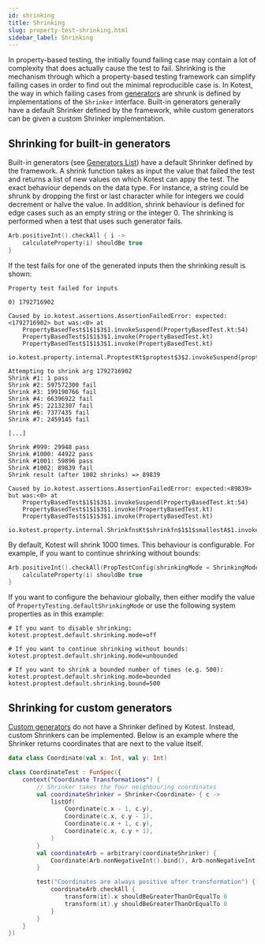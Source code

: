 ```yaml
---
id: shrinking
title: Shrinking
slug: property-test-shrinking.html
sidebar_label: Shrinking
---
```


In property-based testing, the initially found failing case may contain a lot of complexity that does actually cause the test to fail.
Shrinking is the mechanism through which a property-based testing framework can simplify failing cases in order to find out the minimal reproducible case is.
In Kotest, the way in which failing cases from [generators](gens.md) are shrunk is defined by implementations of the `Shrinker` interface.
Built-in generators generally have a default Shrinker defined by the framework, while custom generators can be given a custom Shrinker implementation.

## Shrinking for built-in generators
Built-in generators (see [Generators List](genslist.md)) have a default Shrinker defined by the framework.
A shrink function takes as input the value that failed the test and returns a list of new values on which Kotest can appy the test.
The exact behaviour depends on the data type.
For instance, a string could be shrunk by dropping the first or last character while for integers we could decrement or halve the value.
In addition, shrink behaviour is defined for edge cases such as an empty string or the integer 0.
The shrinking is performed when a test that uses such generator fails.

```kotlin
Arb.positiveInt().checkAll { i ->
    calculateProperty(i) shouldBe true
}
```

If the test fails for one of the generated inputs then the shrinking result is shown:

```
Property test failed for inputs

0) 1792716902

Caused by io.kotest.assertions.AssertionFailedError: expected:<1792716902> but was:<0> at
	PropertyBasedTest$1$1$3$1.invokeSuspend(PropertyBasedTest.kt:54)
	PropertyBasedTest$1$1$3$1.invoke(PropertyBasedTest.kt)
	PropertyBasedTest$1$1$3$1.invoke(PropertyBasedTest.kt)
	io.kotest.property.internal.ProptestKt$proptest$3$2.invokeSuspend(proptest.kt:45)

Attempting to shrink arg 1792716902
Shrink #1: 1 pass
Shrink #2: 597572300 fail
Shrink #3: 199190766 fail
Shrink #4: 66396922 fail
Shrink #5: 22132307 fail
Shrink #6: 7377435 fail
Shrink #7: 2459145 fail

[...]

Shrink #999: 29948 pass
Shrink #1000: 44922 pass
Shrink #1001: 59896 pass
Shrink #1002: 89839 fail
Shrink result (after 1002 shrinks) => 89839

Caused by io.kotest.assertions.AssertionFailedError: expected:<89839> but was:<0> at
	PropertyBasedTest$1$1$3$1.invokeSuspend(PropertyBasedTest.kt:54)
	PropertyBasedTest$1$1$3$1.invoke(PropertyBasedTest.kt)
	PropertyBasedTest$1$1$3$1.invoke(PropertyBasedTest.kt)
	io.kotest.property.internal.ShrinkfnsKt$shrinkfn$1$1$smallestA$1.invokeSuspend(shrinkfns.kt:19)
```

By default, Kotest will shrink 1000 times. This behaviour is configurable.
For example, if you want to continue shrinking without bounds:

```kotlin
Arb.positiveInt().checkAll(PropTestConfig(shrinkingMode = ShrinkingMode.Unbounded)) { i ->
    calculateProperty(i) shouldBe true
}
```

If you want to configure the behaviour globally, then either modify the value of `PropertyTesting.defaultShrinkingMode` or use the following system properties as in this example:

```
# If you want to disable shrinking:
kotest.proptest.default.shrinking.mode=off

# If you want to continue shrinking without bounds:
kotest.proptest.default.shrinking.mode=unbounded

# If you want to shrink a bounded number of times (e.g. 500):
kotest.proptest.default.shrinking.mode=bounded
kotest.proptest.default.shrinking.bound=500
```

## Shrinking for custom generators
[Custom generators](customgens.md) do not have a Shrinker defined by Kotest.
Instead, custom Shrinkers can be implemented.
Below is an example where the Shrinker returns coordinates that are next to the value itself.

```kotlin
data class Coordinate(val x: Int, val y: Int)

class CoordinateTest : FunSpec({
    context("Coordinate Transformations") {
        // Shrinker takes the four neighbouring coordinates
        val coordinateShrinker = Shrinker<Coordinate> { c ->
            listOf(
                Coordinate(c.x - 1, c.y),
                Coordinate(c.x, c.y - 1),
                Coordinate(c.x + 1, c.y),
                Coordinate(c.x, c.y + 1),
            )
        }
        val coordinateArb = arbitrary(coordinateShrinker) {
            Coordinate(Arb.nonNegativeInt().bind(), Arb.nonNegativeInt().bind())
        }

        test("Coordinates are always positive after transformation") {
            coordinateArb.checkAll {
                transform(it).x shouldBeGreaterThanOrEqualTo 0
                transform(it).y shouldBeGreaterThanOrEqualTo 0
            }
        }
    }
})
```
